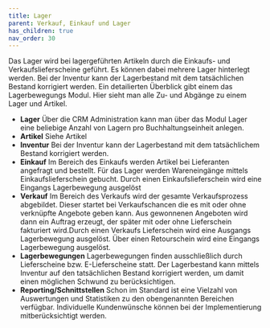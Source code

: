 ```yaml
---
title: Lager
parent: Verkauf, Einkauf und Lager
has_children: true
nav_order: 30
---
```


Das Lager wird bei lagergeführten Artikeln durch die Einkaufs- und Verkaufslieferscheine geführt. Es können dabei mehrere Lager hinterlegt werden. Bei der Inventur kann der Lagerbestand mit dem tatsächlichen Bestand korrigiert werden. Ein detailierten Überblick gibt einem das Lagerbewegungs Modul. Hier sieht man alle Zu- und Abgänge zu einem Lager und Artikel.

- **Lager**
Über die CRM Administration kann man über das Modul Lager eine beliebige Anzahl von Lagern pro Buchhaltungseinheit anlegen.
- **Artikel**
Siehe Artikel <!-- ToDo Mike -->
- **Inventur**
Bei der Inventur kann der Lagerbestand mit dem tatsächlichem Bestand korrigiert werden.
- **Einkauf**
Im Bereich des Einkaufs werden Artikel bei Lieferanten angefragt und bestellt. Für das Lager werden Wareneingänge mittels Einkaufslieferschein gebucht. Durch einen Einkaufslieferschein wird eine Eingangs Lagerbewegung ausgelöst
- **Verkauf**
Im Bereich des Verkaufs wird der gesamte Verkaufsprozess abgebildet. Dieser startet bei Verkaufschancen die es mit oder ohne verknüpfte Angebote geben kann. Aus gewonnenen Angeboten wird dann ein Auftrag erzeugt, der später mit oder ohne Lieferschein fakturiert wird.Durch einen Verkaufs Lieferschein wird eine Ausgangs Lagerbewegung ausgelöst. Über einen Retourschein wird eine Eingangs Lagerbewegung ausgelöst.
- **Lagerbewegungen**
Lagerbewegungen finden ausschließlich durch Lieferscheine bzw. E-Lieferscheine statt. Der Lagerbestand kann mittels Inventur auf den tatsächlichen Bestand korrigiert werden, um damit einen möglichen Schwund zu berücksichtigen.
- **Reporting/Schnittstellen**
Schon im Standard ist eine Vielzahl von Auswertungen und Statistiken zu den obengenannten Bereichen verfügbar. Individuelle Kundenwünsche können bei der Implementierung mitberücksichtigt werden.
